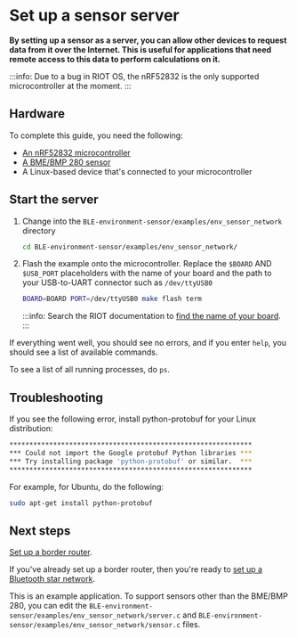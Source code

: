 # Set up a sensor server

**By setting up a sensor as a server, you can allow other devices to request data from it over the Internet. This is useful for applications that need remote access to this data to perform calculations on it.**

:::info:
Due to a bug in RIOT OS, the nRF52832 is the only supported microcontroller at the moment.
:::

## Hardware

To complete this guide, you need the following:

- [An nRF52832 microcontroller](../how-to-guides/set-up-nrf52-microcontroller.md)
- [A BME/BMP 280 sensor](../how-to-guides/connect-a-i2c-sensor.md)
- A Linux-based device that's connected to your microcontroller

## Start the server

1. Change into the `BLE-environment-sensor/examples/env_sensor_network` directory

    ```bash
    cd BLE-environment-sensor/examples/env_sensor_network/
    ```
    
2. Flash the example onto the microcontroller. Replace the `$BOARD` AND `$USB_PORT` placeholders with the name of your board and the path to your USB-to-UART connector such as `/dev/ttyUSB0` 
    
    ```bash
    BOARD=BOARD PORT=/dev/ttyUSB0 make flash term
    ```

    :::info:
    Search the RIOT documentation to [find the name of your board](https://api.riot-os.org/group__boards.html).
    :::

If everything went well, you should see no errors, and if you enter `help`, you should see a list of available commands.

To see a list of all running processes, do `ps`.

## Troubleshooting

If you see the following error, install python-protobuf for your Linux distribution:

```bash
*************************************************************
*** Could not import the Google protobuf Python libraries ***
*** Try installing package 'python-protobuf' or similar.  ***
*************************************************************
```

For example, for Ubuntu, do the following:

```bash
sudo apt-get install python-protobuf
```

## Next steps

[Set up a border router](../how-to-guides/set-up-a-ble-ipv6-border-router.md).

If you've already set up a border router, then you're ready to [set up a Bluetooth star network](../how-to-guides/set-up-a-bluetooth-star-network.md).

This is an example application. To support sensors other than the BME/BMP 280, you can edit the `BLE-environment-sensor/examples/env_sensor_network/server.c` and `BLE-environment-sensor/examples/env_sensor_network/sensor.c` files.
